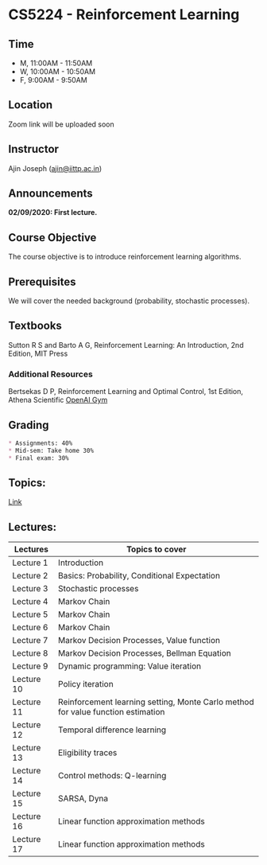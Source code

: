 # CS5224 - Reinforcement Learning 

## Time
- M, 11:00AM - 11:50AM
- W, 10:00AM - 10:50AM
- F, 9:00AM - 9:50AM

## Location
Zoom link will be uploaded soon

## Instructor
Ajin Joseph (ajin@iittp.ac.in)


## Announcements
**02/09/2020: First lecture.**


## Course Objective
The course objective is to introduce reinforcement learning algorithms.

## Prerequisites

We will cover the needed background (probability, stochastic processes). 

## Textbooks
Sutton R S and Barto A G, Reinforcement Learning: An Introduction, 2nd Edition, MIT Press

### Additional Resources
Bertsekas D P, Reinforcement Learning and Optimal Control, 1st Edition, Athena Scientific
[OpenAI Gym](https://gym.openai.com/)

## Grading
```markdown
* Assignments: 40% 
* Mid-sem: Take home 30% 
* Final exam: 30%
```

 
## Topics:

[Link](https://iittp.ac.in/pdfs/syllabus/CS5224.pdf)
 
 
## Lectures:


| **Lectures**      | **Topics to cover** |
| ------------- | --------------- |
| Lecture 1     | Introduction  |
| Lecture 2     | Basics: Probability, Conditional Expectation   |
| Lecture 3     | Stochastic processes |
| Lecture 4     | Markov Chain |
| Lecture 5     | Markov Chain |
| Lecture 6     | Markov Chain |
| Lecture 7     | Markov Decision Processes, Value function |
| Lecture 8     | Markov Decision Processes, Bellman Equation |
| Lecture 9     | Dynamic programming: Value iteration |
| Lecture 10    | Policy iteration |
| Lecture 11    | Reinforcement learning setting, Monte Carlo method for value function estimation  |
| Lecture 12    | Temporal difference learning |
| Lecture 13    | Eligibility traces |
| Lecture 14    | Control methods: Q-learning |
| Lecture 15    | SARSA, Dyna  |
| Lecture 16    | Linear function approximation methods |
| Lecture 17    | Linear function approximation methods |





